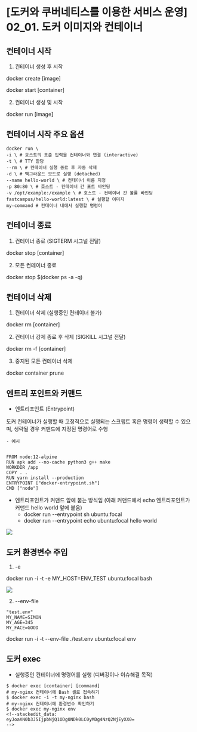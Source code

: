 # [도커와 쿠버네티스를 이용한 서비스 운영] 02_01. 도커 이미지와 컨테이너

## 컨테이너 시작

1. 컨테이너 생성 후 시작

docker create [image]

docker start [container]

2. 컨테이너 생성 및 시작

docker run [image]

## 컨테이너 시작 주요 옵션

```
docker run \
-i \ # 호스트의 표준 입력을 컨테이너와 연결 (interactive)
-t \ # TTY 할당
--rm \ # 컨테이너 실행 종료 후 자동 삭제
-d \ # 백그라운드 모드로 실행 (detached)
--name hello-world \ # 컨테이너 이름 지정
-p 80:80 \ # 호스트 - 컨테이너 간 포트 바인딩
-v /opt/example:/example \ # 호스트 - 컨테이너 간 볼륨 바인딩
fastcampus/hello-world:latest \ # 실행할 이미지
my-command # 컨테이너 내에서 실행할 명령어
```

## 컨테이너 종료

1. 컨테이너 종료 (SIGTERM 시그널 전달)

docker stop [container]

2. 모든 컨테이너 종료

docker stop $(docker ps -a -q)


## 컨테이너 삭제

1. 컨테이너 삭제 (실행중인 컨테이너 불가)

docker rm [container]

2. 컨테이너 강제 종료 후 삭제 (SIGKILL 시그널 전달)

docker rm -f [container]

3. 중지된 모든 컨테이너 삭제

docker container prune

## 엔트리 포인트와 커맨드

- 엔트리포인트 (Entrypoint)

도커 컨테이너가 실행할 때 고정적으로 실행되는 스크립트 혹은 명령어
생략할 수 있으며, 생략될 경우 커맨드에 지정된 명령어로 수행

    - 예시


    FROM node:12-alpine
    RUN apk add --no-cache python3 g++ make
    WORKDIR /app
    COPY . .
    RUN yarn install --production
    ENTRYPOINT ["docker-entrypoint.sh"]
    CMD ["node"]
    

- 엔트리포인트가 커맨드 앞에 붙는 방식임 (아래 커맨드에서 echo 엔트리포인트가 커맨드 hello world 앞에 붙음)
    - docker run --entrypoint sh ubuntu:focal
    - docker run --entrypoint echo ubuntu:focal hello world

![](https://i.imgur.com/nDK1yoq.png)


## 도커 환경변수 주입

1. -e

docker run -i -t -e MY_HOST=ENV_TEST ubuntu:focal bash

![](https://i.imgur.com/qMnmWdm.png)

2. --env-file

```
"test.env" 
MY_NAME=SIMON
MY_AGE=345
MY_FACE=GOOD
```

docker run -i -t --env-file ./test.env ubuntu:focal env

## 도커 exec

- 실행중인 컨테이너에 명령어를 실행 (디버깅이나 이슈해결 목적)

```
$ docker exec [container] [command]
# my-nginx 컨테이너에 Bash 셸로 접속하기
$ docker exec -i -t my-nginx bash
# my-nginx 컨테이너에 환경변수 확인하기
$ docker exec my-nginx env
<!--stackedit_data:
eyJoaXN0b3J5IjpbNjQ1ODg0NDk0LC0yMDg4NzQ2NjEyXX0=
-->